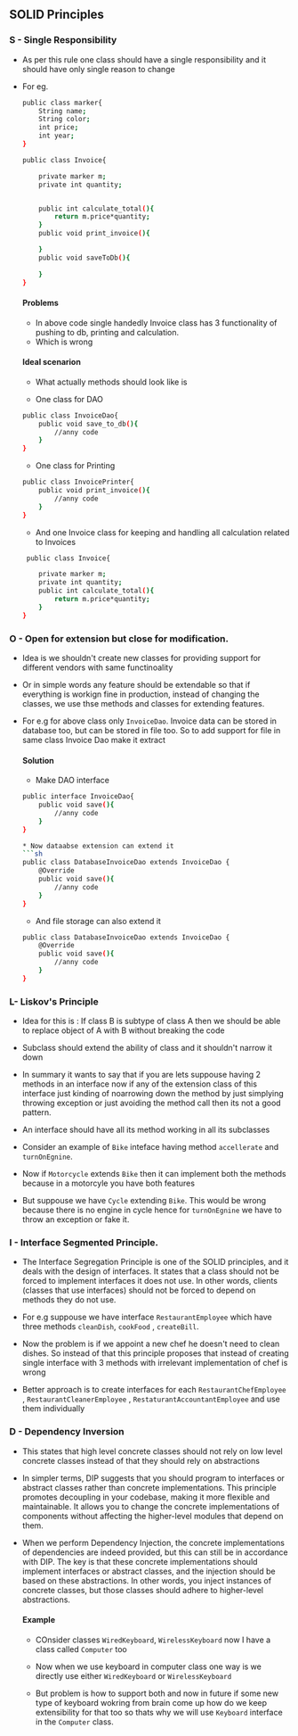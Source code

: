 ## SOLID Principles
### S - Single Responsibility
* As per this rule one class should have a single responsibility and it should have only single reason to change 

* For eg.
    ```sh
    public class marker{
        String name;
        String color;
        int price;
        int year;
    }

    public class Invoice{

        private marker m;
        private int quantity;


        public int calculate_total(){
            return m.price*quantity; 
        }
        public void print_invoice(){

        }
        public void saveToDb(){
            
        }
    }
    ```

    #### Problems 
    * In above code single handedly Invoice class has 3 functionality of pushing to db, printing and calculation.
    * Which is wrong

    #### Ideal scenarion
    * What actually methods should look like is
    
    * One class for DAO

    ```sh
    public class InvoiceDao{
        public void save_to_db(){
            //anny code 
        }
    }
    ```
    * One class for Printing

    ```sh
    public class InvoicePrinter{
        public void print_invoice(){
            //anny code 
        }
    }
    ```
    * And one Invoice class for keeping and handling all calculation related to Invoices

    ```sh
     public class Invoice{

        private marker m;
        private int quantity;
        public int calculate_total(){
            return m.price*quantity; 
        }
    }
    ```

### O - Open for extension but close for modification.
* Idea is we shouldn't create new classes for providing support for different vendors with same functinoality

* Or in simple words any feature should be extendable so that if everything is workign fine in production, instead of changing the classes, we use thse methods and classes for extending features.

* For e.g for above class only `InvoiceDao`. Invoice data can be stored in database too, but can be stored in file too. So to add support for file in same class Invoice Dao make it extract

    #### Solution

     * Make DAO interface

    ```sh
    public interface InvoiceDao{
        public void save(){
            //anny code 
        }
    }

    * Now dataabse extension can extend it
    ```sh
    public class DatabaseInvoiceDao extends InvoiceDao {
        @Override
        public void save(){
            //anny code 
        }
    }
    ```
     * And file storage can also extend it
    ```sh
    public class DatabaseInvoiceDao extends InvoiceDao {
        @Override
        public void save(){
            //anny code 
        }
    }
    ```

### L- Liskov's Principle
* Idea for this is : If class B is subtype of class A then we should be able to replace object of A with B without breaking the code 

* Subclass should extend the ability of class and it shouldn't narrow it down

* In summary it wants to say that if you are lets suppouse having 2 methods in an interface now if any of the extension class of this interface just kinding of noarrowing down the method by just simplying throwing exception or just avoiding the method call then its not a good pattern.

* An interface should have all its method working in all its subclasses 

* Consider an example of `Bike` inteface having method `accellerate` and `turnOnEgnine`.
* Now if `Motorcycle` extends `Bike` then it can implement both the methods because in a motorcyle you have both features
* But suppouse we have `Cycle` extending `Bike`. This would be wrong because there is no engine in cycle hence for  `turnOnEgnine` we have to throw an exception or fake it.


### I - Interface Segmented Principle.

* The Interface Segregation Principle is one of the SOLID principles, and it deals with the design of interfaces. It states that a class should not be forced to implement interfaces it does not use. In other words, clients (classes that use interfaces) should not be forced to depend on methods they do not use.

* For e.g suppouse we have interface `RestaurantEmployee` which have three methods `cleanDish`, `cookFood` , `createBill`.
* Now the problem is if we appoint a new chef he doesn't need to clean dishes. So instead of that this principle proposes that instead of creating single interface with 3 methods with irrelevant implementation of chef is wrong

* Better approach is to create interfaces for each `RestaurantChefEmployee` , `RestaurantCleanerEmployee` , `RestaturantAccountantEmployee` and use them individually


### D - Dependency Inversion
* This states that high level concrete classes should not rely on low level concrete classes instead of that they should rely on abstractions

* In simpler terms, DIP suggests that you should program to interfaces or abstract classes rather than concrete implementations. This principle promotes decoupling in your codebase, making it more flexible and maintainable. It allows you to change the concrete implementations of components without affecting the higher-level modules that depend on them.



* When we perform Dependency Injection, the concrete implementations of dependencies are indeed provided, but this can still be in accordance with DIP. The key is that these concrete implementations should implement interfaces or abstract classes, and the injection should be based on these abstractions. In other words, you inject instances of concrete classes, but those classes should adhere to higher-level abstractions.
    #### Example

    * COnsider classes `WiredKeyboard`,     `WirelessKeyboard` now I have a class called `Computer` too
    
    * Now when we use keyboard in computer class one way is we directly use either `WiredKeyboard` or `WirelessKeyboard`

    * But problem is how to support both and now in future if some new type of keyboard wokring from brain come up how do we keep extensibility for that too so thats why we will use `Keyboard` interface in the `Computer` class.